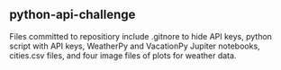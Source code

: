 ## python-api-challenge

Files committed to repositiory include .gitnore to hide API keys, python script with API keys, WeatherPy and VacationPy Jupiter notebooks,
cities.csv files, and four image files of plots for weather data.
